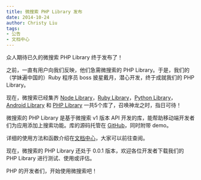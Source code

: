 ```yaml
---
title: 微搜索 PHP Library 发布
date: 2014-10-24
author: Christy Liu
tags:
- 公告
- 文档中心
---
```


众人期待已久的微搜索 PHP Library 终于发布了！

之前，一直有用户向我们反映，他们急需微搜索的 PHP Library。于是，我们的（学妹遍中国的）Ruby 程序员 boss 披星戴月，潜心开发，终于成就我们的 PHP Library。

现在，微搜索已经集齐 [Node Library](https://github.com/tinysou/tinysou-node)，[Ruby Library](https://github.com/tinysou/tinysou-ruby)，[Python Library](https://github.com/tinysou/tinysou-python)，[Android Library](https://github.com/tinysou/tinysou-android) 和 [PHP Library](https://github.com/tinysou/tinysou-php) 一共5个库了，召唤神龙之时，指日可待！

微搜索的 PHP Library 是基于微搜索 v1 版本 API 开发的库，能帮助移动端开发者们为应用添加上搜索功能。库的源码托管在 [GitHub](https://github.com/tinysou/tinysou-php)，同时附带 demo。

详细的使用方法和函数介绍在[文档中心](http://doc.tinysou.com/libs/php.html)，大家可以前往查阅。

现在，微搜索的 PHP Library 还处于 0.0.1 版本，欢迎各位开发者下载我们的 PHP Library 进行测试、使用或评估。

PHP 的开发者们，开始使用微搜索吧！
